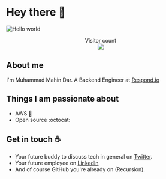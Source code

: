 # Hey there :wave:

<img src="https://raw.githubusercontent.com/sagar-viradiya/sagar-viradiya/master/resources/banner.png" alt="Hello world">

<p align="center"> 
  Visitor count<br>
  <img src="https://muhammadmahindar.glitch.me/github-muhammadmahindar/count.svg" />
</p>

## About me

I'm Muhammad Mahin Dar. A Backend Engineer at [Respond.io](https://www.respond.io/)

## Things I am passionate about

- AWS :robot:
- Open source :octocat:

## Get in touch :coffee:

- Your future buddy to discuss tech in general on [Twitter](https://twitter.com/mahindar_pk).
- Your future employee on [LinkedIn](https://www.linkedin.com/in/muhammadmahindar/)
- And of course GitHub you're already on (Recursion).
